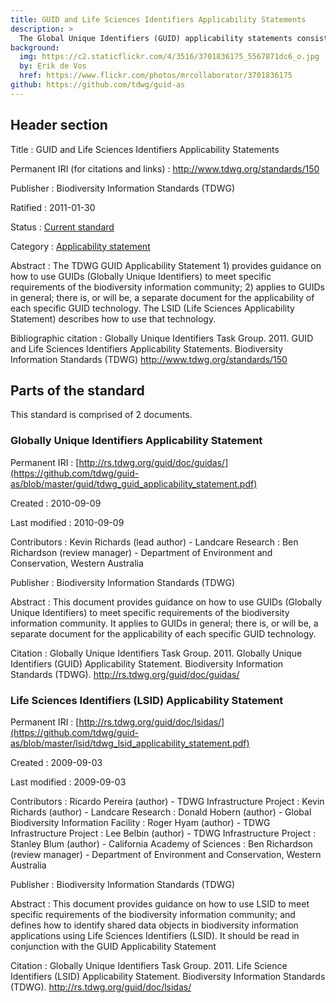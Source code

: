```yaml
---
title: GUID and Life Sciences Identifiers Applicability Statements
description: >
  The Global Unique Identifiers (GUID) applicability statements consist of an applicability statement on the use of GUIDs for the biodiversity information community in general ([Richards 2010]({static}tdwg_guid_applicability_statement.pdf)) and the use of Life Science Identifiers (LSID) in specific ([Pereira et al. 2009]({static}tdwg_lsid_applicability_statement.pdf)).
background:
  img: https://c2.staticflickr.com/4/3516/3701836175_5567871dc6_o.jpg
  by: Erik de Vos
  href: https://www.flickr.com/photos/mrcollaborator/3701836175
github: https://github.com/tdwg/guid-as
---
```

## Header section

Title
: GUID and Life Sciences Identifiers Applicability Statements

Permanent IRI (for citations and links)
: <http://www.tdwg.org/standards/150>

Publisher
: Biodiversity Information Standards (TDWG)

Ratified
: 2011-01-30

Status
: [Current standard](/standards/status-and-categories/#status)

Category
: [Applicability statement](/standards/status-and-categories/#category)

Abstract
: The TDWG GUID Applicability Statement 1) provides guidance on how to use GUIDs (Globally Unique Identifiers) to meet specific requirements of the biodiversity information community; 2) applies to GUIDs in general; there is, or will be, a separate document for the applicability of each specific GUID technology. The LSID (Life Sciences Applicability Statement) describes how to use that technology.

Bibliographic citation
: Globally Unique Identifiers Task Group. 2011. GUID and Life Sciences Identifiers Applicability Statements. Biodiversity Information Standards (TDWG) <http://www.tdwg.org/standards/150>

## Parts of the standard

This standard is comprised of 2 documents.

### Globally Unique Identifiers Applicability Statement

Permanent IRI
: [http://rs.tdwg.org/guid/doc/guidas/](https://github.com/tdwg/guid-as/blob/master/guid/tdwg_guid_applicability_statement.pdf)

Created
: 2010-09-09

Last modified
: 2010-09-09

Contributors
: Kevin Richards (lead author) - Landcare Research
: Ben Richardson (review manager) - Department of Environment and Conservation, Western Australia

Publisher
: Biodiversity Information Standards (TDWG)

Abstract
: This document provides guidance on how to use GUIDs (Globally Unique Identifiers) to meet specific requirements of the biodiversity information community. It applies to GUIDs in general; there is, or will be, a separate document for the applicability of each specific GUID technology.

Citation
: Globally Unique Identifiers Task Group. 2011. Globally Unique Identifiers (GUID) Applicability Statement. Biodiversity Information Standards (TDWG). <http://rs.tdwg.org/guid/doc/guidas/>


### Life Sciences Identifiers (LSID) Applicability Statement

Permanent IRI
: [http://rs.tdwg.org/guid/doc/lsidas/](https://github.com/tdwg/guid-as/blob/master/lsid/tdwg_lsid_applicability_statement.pdf)

Created
: 2009-09-03

Last modified
: 2009-09-03

Contributors
: Ricardo Pereira (author) - TDWG Infrastructure Project
: Kevin Richards (author) - Landcare Research
: Donald Hobern (author) - Global Biodiversity Information Facility
: Roger Hyam (author) - TDWG Infrastructure Project
: Lee Belbin (author) - TDWG Infrastructure Project
: Stanley Blum (author) - California Academy of Sciences
: Ben Richardson (review manager) - Department of Environment and Conservation, Western Australia

Publisher
: Biodiversity Information Standards (TDWG)

Abstract
: This document provides guidance on how to use LSID to meet specific requirements of the biodiversity information community; and defines how to identify shared data objects in biodiversity information applications using Life Sciences Identifiers (LSID). It should be read in conjunction with the GUID Applicability Statement

Citation
: Globally Unique Identifiers Task Group. 2011. Life Science Identifiers (LSID) Applicability Statement. Biodiversity Information Standards (TDWG). <http://rs.tdwg.org/guid/doc/lsidas/>

